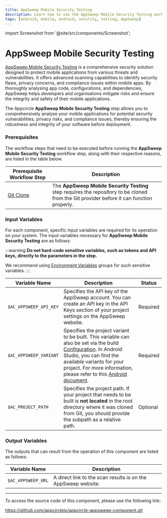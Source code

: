 ```yaml
---
title: AppSweep Mobile Security Testing
description: Learn how to use the AppSweep Mobile Security Testing workflow step in Appcircle
tags: [android, mobile, android, security, testing, AppSweep]
---
```


import Screenshot from '@site/src/components/Screenshot';

# AppSweep Mobile Security Testing

[AppSweep Mobile Security Testing](https://www.guardsquare.com/appsweep-mobile-application-security-testing) is a comprehensive security solution designed to protect mobile applications from various threats and vulnerabilities. It offers advanced scanning capabilities to identify security flaws, privacy concerns, and compliance issues within mobile apps. By thoroughly analysing app code, configurations, and dependencies, AppSweep helps developers and organisations mitigate risks and ensure the integrity and safety of their mobile applications.

The Appcircle **AppSweep Mobile Security Testing** step allows you to comprehensively analyse your mobile applications for potential security vulnerabilities, privacy risks, and compliance issues, thereby ensuring the robustness and integrity of your software before deployment.

### Prerequisites

The workflow steps that need to be executed before running the **AppSweep Mobile Security Testing** workflow step, along with their respective reasons, are listed in the table below.

| Prerequisite Workflow Step                                                        | Description                                                                                                                               |
| --------------------------------------------------------------------------------- | ----------------------------------------------------------------------------------------------------------------------------------------- |
| [Git Clone](https://docs.appcircle.io/workflows/common-workflow-steps/#git-clone) | The **AppSweep Mobile Security Testing** step requires the repository to be cloned from the Git provider before it can function properly. |

<Screenshot url='https://cdn.appcircle.io/docs/assets/android-workflow-components-appsweep-mobile-security-testing_1.png'/>

### Input Variables

For each component, specific input variables are required for its operation on your system. The input variables necessary for **AppSweep Mobile Security Testing** are as follows:

<Screenshot url='https://cdn.appcircle.io/docs/assets/android-workflow-components-appsweep-mobile-security-testing_2.png'/>

:::warning
**Do not hard-code sensitive variables, such as tokens and API keys, directly to the parameters in the step.**

We recommend using [Environment Variables](https://docs.appcircle.io/environment-variables/) groups for such sensitive variables.
:::

| Variable Name          | Description                                                                                                                                                                                                                                                                                                                                                                                | Status   |
| ---------------------- | ------------------------------------------------------------------------------------------------------------------------------------------------------------------------------------------------------------------------------------------------------------------------------------------------------------------------------------------------------------------------------------------ | -------- |
| `$AC_APPSWEEP_API_KEY` | Specifies the API key of the AppSweep account. You can create an API key in the API Keys section of your project settings on the AppSweep website.                                                                                                                                                                                                                                         | Required |
| `$AC_APPSWEEP_VARIANT` | Specifies the project variant to be built. This variable can also be set via the build [Configuration](https://docs.appcircle.io/build/build-process-management/build-profile-configuration/). In Android Studio, you can find the available variants for your project. For more information, please refer to this [Android document](https://developer.android.com/build/build-variants). | Required |
| `$AC_PROJECT_PATH`     | Specifies the project path. If your project that needs to be built is **not located** in the root directory where it was cloned from Git, you should provide the subpath as a relative path.                                                                                                                                                                                               | Optional |

### Output Variables

The outputs that can result from the operation of this component are listed as follows:

| Variable Name      | Description                                                   |
| ------------------ | ------------------------------------------------------------- |
| `$AC_APPSWEEP_URL` | A direct link to the scan results is on the AppSweep website. |

---

To access the source code of this component, please use the following link:

https://github.com/appcircleio/appcircle-appsweep-component.git
